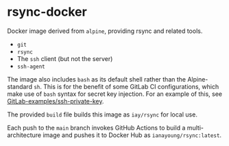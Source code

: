 # rsync-docker

Docker image derived from `alpine`, providing rsync and related tools.

* `git`
* `rsync`
* The `ssh` client (but not the server)
* `ssh-agent`

The image also includes `bash` as its default shell rather than the Alpine-standard `sh`.
This is for the benefit of some GitLab CI configurations, which make use of `bash`
syntax for secret key injection. For an example of this,
see [GitLab-examples/ssh-private-key](https://gitlab.com/gitlab-examples/ssh-private-key).

The provided `build` file builds this image as `iay/rsync` for local use.

Each push to the `main` branch invokes GitHub Actions to build a
multi-architecture image and pushes it to Docker Hub as `ianayoung/rsync:latest`.
